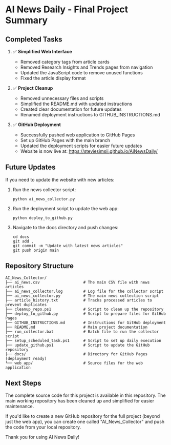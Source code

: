 # AI News Daily - Final Project Summary

## Completed Tasks

1. ✅ **Simplified Web Interface**
   - Removed category tags from article cards
   - Removed Research Insights and Trends pages from navigation
   - Updated the JavaScript code to remove unused functions
   - Fixed the article display format

2. ✅ **Project Cleanup**
   - Removed unnecessary files and scripts
   - Simplified the README.md with updated instructions
   - Created clear documentation for future updates
   - Renamed deployment instructions to GITHUB_INSTRUCTIONS.md

3. ✅ **GitHub Deployment**
   - Successfully pushed web application to GitHub Pages
   - Set up GitHub Pages with the main branch
   - Updated the deployment scripts for easier future updates
   - Website is now live at: https://steviesimsii.github.io/AiNewsDaily/

## Future Updates

If you need to update the website with new articles:

1. Run the news collector script:
   ```
   python ai_news_collector.py
   ```

2. Run the deployment script to update the web app:
   ```
   python deploy_to_github.py
   ```

3. Navigate to the docs directory and push changes:
   ```
   cd docs
   git add .
   git commit -m "Update with latest news articles"
   git push origin main
   ```

## Repository Structure

```
AI_News_Collector/
├── ai_news.csv                   # The main CSV file with news articles
├── ai_news_collector.log         # Log file for the collector script
├── ai_news_collector.py          # The main news collection script
├── article_history.txt           # Tracks processed articles to prevent duplicates
├── cleanup_repo.ps1              # Script to clean up the repository
├── deploy_to_github.py           # Script to prepare files for GitHub Pages
├── GITHUB_INSTRUCTIONS.md        # Instructions for GitHub deployment
├── README.md                     # Main project documentation
├── run_collector.bat             # Batch file to run the collector script
├── setup_scheduled_task.ps1      # Script to set up daily execution
├── update_github.ps1             # Script to update the GitHub repository
├── docs/                         # Directory for GitHub Pages (deployment ready)
└── web_app/                      # Source files for the web application
```

## Next Steps

The complete source code for this project is available in this repository. The main working repository has been cleaned up and simplified for easier maintenance.

If you'd like to create a new GitHub repository for the full project (beyond just the web app), you can create one called "AI_News_Collector" and push the code from your local repository.

Thank you for using AI News Daily!
